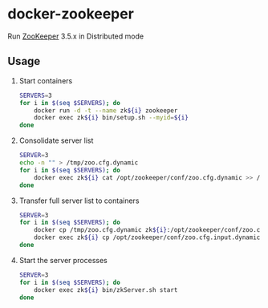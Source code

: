 # docker-zookeeper
Run [ZooKeeper](https://zookeeper.apache.org) 3.5.x in Distributed mode


## Usage

1. Start containers
   ``` bash
   SERVERS=3
   for i in $(seq $SERVERS); do
       docker run -d -t --name zk${i} zookeeper
       docker exec zk${i} bin/setup.sh --myid=${i}
   done
   ```

1. Consolidate server list
   ``` bash
   SERVER=3
   echo -n "" > /tmp/zoo.cfg.dynamic
   for i in $(seq $SERVERS); do
       docker exec zk${i} cat /opt/zookeeper/conf/zoo.cfg.dynamic >> /tmp/zoo.cfg.dynamic
   done
   ```

1. Transfer full server list to containers
   ``` bash
   SERVER=3
   for i in $(seq $SERVERS); do
       docker cp /tmp/zoo.cfg.dynamic zk${i}:/opt/zookeeper/conf/zoo.cfg.input.dynamic
       docker exec zk${i} cp /opt/zookeeper/conf/zoo.cfg.input.dynamic /opt/zookeeper/conf/zoo.cfg.dynamic
   done
   ```

1. Start the server processes
   ``` bash
   SERVER=3
   for i in $(seq $SERVERS); do
       docker exec zk${i} bin/zkServer.sh start
   done
   ```
